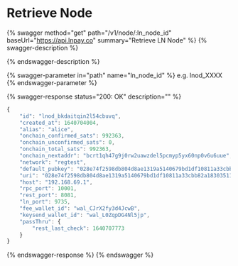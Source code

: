# Retrieve Node

{% swagger method="get" path="/v1/node/:ln_node_id" baseUrl="https://api.lnpay.co" summary="Retrieve LN Node" %}
{% swagger-description %}

{% endswagger-description %}

{% swagger-parameter in="path" name="ln_node_id" %}
e.g. lnod_XXXX
{% endswagger-parameter %}

{% swagger-response status="200: OK" description="" %}
```javascript
{
    "id": "lnod_bkdaitqin2l54cbuvq",
    "created_at": 1640704004,
    "alias": "alice",
    "onchain_confirmed_sats": 992363,
    "onchain_unconfirmed_sats": 0,
    "onchain_total_sats": 992363,
    "onchain_nextaddr": "bcrt1qh47g9j0rw2uawzdel5pcmyp5yx60np0v6u6uue",
    "network": "regtest",
    "default_pubkey": "028e74f2598db804d8ae1319a5140679bd1df10811a33cbb82a183035110343760",
    "uri": "028e74f2598db804d8ae1319a5140679bd1df10811a33cbb82a183035110343760@192.168.69.1:9735",
    "host": "192.168.69.1",
    "rpc_port": 10001,
    "rest_port": 8081,
    "ln_port": 9735,
    "fee_wallet_id": "wal_CJrX2fy3d4JcwB",
    "keysend_wallet_id": "wal_L0ZqpDG4Nl5jp",
    "passThru": {
        "rest_last_check": 1640707773
    }
}
```
{% endswagger-response %}
{% endswagger %}
